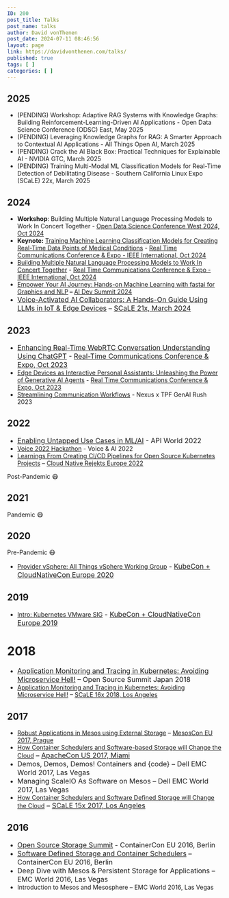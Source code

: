 ```yaml
---
ID: 200
post_title: Talks
post_name: talks
author: David vonThenen
post_date: 2024-07-11 08:46:56
layout: page
link: https://davidvonthenen.com/talks/
published: true
tags: [ ]
categories: [ ]
---
```

<!-- wp:heading -->
<h2 class="wp-block-heading">2025</h2>
<!-- /wp:heading -->

<!-- wp:list -->
<ul class="wp-block-list"><!-- wp:list-item -->
<li>(PENDING) Workshop: Adaptive RAG Systems with Knowledge Graphs: Building Reinforcement-Learning-Driven AI Applications - Open Data Science Conference (ODSC) East, May 2025</li>
<!-- /wp:list-item -->

<!-- wp:list-item -->
<li>(PENDING) Leveraging Knowledge Graphs for RAG: A Smarter Approach to Contextual AI Applications - All Things Open AI, March 2025</li>
<!-- /wp:list-item -->

<!-- wp:list-item -->
<li>(PENDING) Crack the AI Black Box: Practical Techniques for Explainable AI - NVIDIA GTC, March 2025</li>
<!-- /wp:list-item -->

<!-- wp:list-item -->
<li>(PENDING) Training Multi-Modal ML Classification Models for Real-Time Detection of Debilitating Disease - Southern California Linux Expo (SCaLE) 22x, March 2025</li>
<!-- /wp:list-item --></ul>
<!-- /wp:list -->

<!-- wp:heading -->
<h2 class="wp-block-heading">2024</h2>
<!-- /wp:heading -->

<!-- wp:list -->
<ul class="wp-block-list"><!-- wp:list-item -->
<li><strong>Workshop</strong>: Building Multiple Natural Language Processing Models to Work In Concert Together - <a href="https://odsc.com/speakers/building-multiple-natural-language-processing-models-to-work-in-concert-together/" title="">Open Data Science Conference West 2024, Oct 2024</a></li>
<!-- /wp:list-item -->

<!-- wp:list-item -->
<li><strong>Keynote:</strong> <a href="https://youtu.be/YgeinCCUBCk?si=m6dhalbBiwbOouJv" title="">Training Machine Learning Classification Models for Creating Real-Time Data Points of Medical Conditions</a>&nbsp;- <a href="https://www.rtc-conference.com/2024/presentation/?hid=313" title="">Real Time Communications Conference &amp; Expo - IEEE International, Oct 2024</a></li>
<!-- /wp:list-item -->

<!-- wp:list-item -->
<li><a href="https://youtu.be/0DHHS17mn_o?si=wZVUiX2Mx64zfKEy" title="">Building Multiple Natural Language Processing Models to Work In Concert Together</a> - <a href="https://www.rtc-conference.com/2024/presentation/?hid=312" title="">Real Time Communications Conference &amp; Expo - IEEE International, Oct 2024</a></li>
<!-- /wp:list-item -->

<!-- wp:list-item -->
<li><a href="https://developerweekmanagement2024.sched.com/event/1cuKJ/open-talk-ai-empower-your-ai-journey-hands-on-machine-learning-with-fastai-for-graphics-and-nlp">Empower Your AI Journey: Hands-on Machine Learning with fastai for Graphics and NLP</a><strong> – </strong><a href="https://developerweekmanagement2024.sched.com/event/1cuKJ/open-talk-ai-empower-your-ai-journey-hands-on-machine-learning-with-fastai-for-graphics-and-nlp">AI Dev Summit 2024</a></li>
<!-- /wp:list-item -->

<!-- wp:list-item -->
<li><a style="font-size: 1rem;" href="https://www.youtube.com/watch?v=9Nj4hKy70yQ">Voice-Activated AI Collaborators: A Hands-On Guide Using LLMs in IoT &amp; Edge Devices</a><span style="font-size: 1rem;"> – </span><a style="font-size: 1rem;" href="https://www.socallinuxexpo.org/scale/21x/presentations/voice-activated-ai-collaborators-hands-guide-using-llms-iot-edge-devices">SCaLE 21x, March 2024</a></li>
<!-- /wp:list-item --></ul>
<!-- /wp:list -->

<!-- wp:heading -->
<h2 class="wp-block-heading">2023</h2>
<!-- /wp:heading -->

<!-- wp:list -->
<ul class="wp-block-list"><!-- wp:list-item -->
<li><a style="font-size: 1rem;" href="https://youtu.be/u-Q2TdzS7d8?si=yoAHHzLxEX5yL2Ca">Enhancing Real-Time WebRTC Conversation Understanding Using ChatGPT</a><span style="font-size: 1rem;"> - </span><a style="font-size: 1rem;" href="https://www.rtc-conference.com/2023/presentation/?hid=325">Real-Time Communications Conference &amp; Expo, Oct 2023</a></li>
<!-- /wp:list-item -->

<!-- wp:list-item -->
<li><a href="https://youtu.be/ctyWBG-x9y8?si=Hn7FVDRN1C0m_ZUL">Edge Devices as Interactive Personal Assistants: Unleashing the Power of Generative AI Agents</a> - <a href="https://www.rtc-conference.com/2023/presentation/?hid=326">Real Time Communications Conference &amp; Expo, Oct 2023</a></li>
<!-- /wp:list-item -->

<!-- wp:list-item -->
<li><a href="https://youtu.be/8gfWnN_hwGk">Streamlining Communication Workflows</a> - Nexus x TPF GenAI Rush 2023</li>
<!-- /wp:list-item --></ul>
<!-- /wp:list -->

<!-- wp:heading -->
<h2 class="wp-block-heading">2022</h2>
<!-- /wp:heading -->

<!-- wp:list -->
<ul class="wp-block-list"><!-- wp:list-item -->
<li><a style="font-size: 1rem;" href="https://youtu.be/XYQPIHazMK8">Enabling Untapped Use Cases in ML/AI</a><span style="font-size: 1rem;"> - API World 2022</span></li>
<!-- /wp:list-item -->

<!-- wp:list-item -->
<li><a href="https://youtu.be/iqaCboSdscI">Voice 2022 Hackathon</a> - Voice &amp; AI 2022</li>
<!-- /wp:list-item -->

<!-- wp:list-item -->
<li><a href="https://youtu.be/IGRbpNmBmKA?si=FU-RYy6_Wo_-L8kF" title="">Learnings From Creating CI/CD Pipelines for Open Source Kubernetes Projects</a> – <a href="https://cfp.cloud-native.rejekts.io/cloud-native-rejekts-eu-valencia-2022/talk/DRRWA3/" title="">Cloud Native Rejekts Europe 2022</a></li>
<!-- /wp:list-item --></ul>
<!-- /wp:list -->

<!-- wp:paragraph -->
<p>Post-Pandemic 😷</p>
<!-- /wp:paragraph -->

<!-- wp:heading -->
<h2 class="wp-block-heading">2021</h2>
<!-- /wp:heading -->

<!-- wp:paragraph -->
<p>Pandemic 😷</p>
<!-- /wp:paragraph -->

<!-- wp:heading -->
<h2 class="wp-block-heading">2020</h2>
<!-- /wp:heading -->

<!-- wp:paragraph -->
<p>Pre-Pandemic 😷</p>
<!-- /wp:paragraph -->

<!-- wp:list -->
<ul class="wp-block-list"><!-- wp:list-item -->
<li><a href="https://youtu.be/Yhx6YO2ZowM?si=Ai3jidVINB21mxnR" title="">Provider vSphere: All Things vSphere Working Group</a><span style="font-size: 1rem;"> - <a href="https://kccnceu20.sched.com/event/ZevZ/provider-vsphere-all-things-vsphere-working-group-david-vonthenen-fabio-rapposelli-vmware" title="">KubeCon + CloudNativeCon Europe 2020</a></span></li>
<!-- /wp:list-item --></ul>
<!-- /wp:list -->

<!-- wp:heading -->
<h2 class="wp-block-heading">2019</h2>
<!-- /wp:heading -->

<!-- wp:list -->
<ul class="wp-block-list"><!-- wp:list-item -->
<li><a href="https://youtu.be/ijekYPaGW3k?si=RjHBqNSipQwHdgeL" title="">Intro: Kubernetes VMware SIG</a><span style="font-size: 1rem;"> - <a href="https://kccnceu19.sched.com/event/MPi1/intro-kubernetes-vmware-sig-david-vonthenen-steven-wong-vmware" title="">KubeCon + CloudNativeCon Europe 2019</a></span></li>
<!-- /wp:list-item --></ul>
<!-- /wp:list -->

<!-- wp:heading {"level":1} -->
<h1 class="wp-block-heading">2018</h1>
<!-- /wp:heading -->

<!-- wp:list -->
<ul class="wp-block-list"><!-- wp:list-item -->
<li><a style="font-size: 1rem;" href="https://ossalsjp18.sched.com/event/EaYd/application-monitoring-and-tracing-in-kubernetes-avoiding-microservice-hell-david-vonthenen-vmware">Application Monitoring and Tracing in Kubernetes: Avoiding Microservice Hell!</a><span style="font-size: 1rem;"> – Open Source Summit Japan 2018</span></li>
<!-- /wp:list-item -->

<!-- wp:list-item -->
<li><a href="https://www.youtube.com/live/wBRAcDWGiB0?si=CCG7z8OMYH-s61OQ" title="">Application Monitoring and Tracing in Kubernetes: Avoiding Microservice Hell!</a> – <a href="https://www.socallinuxexpo.org/scale/16x/presentations/application-monitoring-and-tracing-kubernetes-avoiding-microservice-hell" title="">SCaLE 16x 2018, Los Angeles</a></li>
<!-- /wp:list-item --></ul>
<!-- /wp:list -->

<!-- wp:heading -->
<h2 class="wp-block-heading">2017</h2>
<!-- /wp:heading -->

<!-- wp:list -->
<ul class="wp-block-list"><!-- wp:list-item -->
<li><a href="https://youtu.be/HbgBQ_TsPqs?si=Fx-I7lHROP6MQQ2K" title="">Robust Applications in Mesos using External Storage</a> – <a href="https://mesosconeu17.sched.com/event/C2jx/robust-applications-in-mesos-using-external-storage-david-vonthenen-code" title="">MesosCon EU 2017, Prague</a></li>
<!-- /wp:list-item -->

<!-- wp:list-item -->
<li><a href="https://youtu.be/ph8KlAXX49I?si=OII-d5IAo4Dsajy9" title="">How Container Schedulers and Software-based Storage will Change the Cloud</a><span style="font-size: 1rem;"> – <a href="https://apachecon2017.sched.com/event/9zvO/how-container-schedulers-and-software-based-storage-will-change-the-cloud-david-vonthenen-code-by-dell-emc" title="">ApacheCon US 2017, Miami</a></span></li>
<!-- /wp:list-item -->

<!-- wp:list-item -->
<li><span style="font-size: 1rem;">Demos, Demos, Demos! Containers and {code} – Dell EMC World 2017, Las Vegas</span></li>
<!-- /wp:list-item -->

<!-- wp:list-item -->
<li><span style="font-size: 1rem;">Managing ScaleIO As Software on Mesos – Dell EMC World 2017, Las Vegas</span></li>
<!-- /wp:list-item -->

<!-- wp:list-item -->
<li><a href="https://www.youtube.com/live/6kYRv6ShRSo?si=SzU83AVZ6jQyRu2-" title="">How Container Schedulers and Software Defined Storage will Change the Cloud</a><span style="font-size: 1rem;"> – <a href="https://www.socallinuxexpo.org/scale/15x/presentations/how-container-schedulers-and-software-defined-storage-will-change-cloud" title="">SCaLE 15x 2017, Los Angeles</a></span></li>
<!-- /wp:list-item --></ul>
<!-- /wp:list -->

<!-- wp:heading -->
<h2 class="wp-block-heading">2016</h2>
<!-- /wp:heading -->

<!-- wp:list -->
<ul class="wp-block-list"><!-- wp:list-item -->
<li><a style="font-size: 1rem;" href="https://linuxconcontainerconeurope2016.sched.com/event/8Iq4/open-source-storage-summit-presented-by-code-by-dell-emc-pre-registration-required">Open Source Storage Summit</a><span style="font-size: 1rem;"> - ContainerCon EU 2016, Berlin</span></li>
<!-- /wp:list-item -->

<!-- wp:list-item -->
<li><a style="font-size: 1rem;" href="https://linuxconcontainerconeurope2016.sched.com/event/7oHl/game-changer-software-defined-storage-and-container-schedulers-david-vonthenen-emc-code?iframe=no&amp;w=100%25&amp;sidebar=yes&amp;bg=no">Software Defined Storage and Container Schedulers</a><span style="font-size: 1rem;"> – ContainerCon EU 2016, Berlin</span></li>
<!-- /wp:list-item -->

<!-- wp:list-item -->
<li><span style="font-size: 1rem;">Deep Dive with Mesos &amp; Persistent Storage for Applications – EMC World 2016, Las Vegas</span></li>
<!-- /wp:list-item -->

<!-- wp:list-item -->
<li>Introduction to Mesos and Mesosphere – EMC World 2016, Las Vegas</li>
<!-- /wp:list-item --></ul>
<!-- /wp:list -->

<!-- wp:paragraph -->
<p></p>
<!-- /wp:paragraph -->